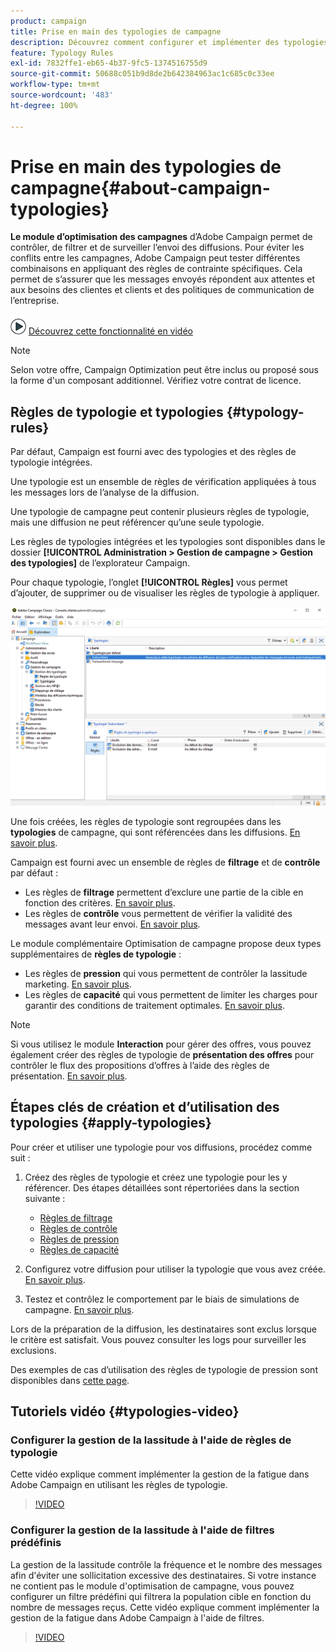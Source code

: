 ```yaml
---
product: campaign
title: Prise en main des typologies de campagne
description: Découvrez comment configurer et implémenter des typologies de campagne.
feature: Typology Rules
exl-id: 7832ffe1-eb65-4b37-9fc5-1374516755d9
source-git-commit: 50688c051b9d8de2b642384963ac1c685c0c33ee
workflow-type: tm+mt
source-wordcount: '483'
ht-degree: 100%

---
```


# Prise en main des typologies de campagne{#about-campaign-typologies}

**Le module d’optimisation des campagnes** d’Adobe Campaign permet de contrôler, de filtrer et de surveiller l’envoi des diffusions. Pour éviter les conflits entre les campagnes, Adobe Campaign peut tester différentes combinaisons en appliquant des règles de contrainte spécifiques. Cela permet de s’assurer que les messages envoyés répondent aux attentes et aux besoins des clientes et clients et des politiques de communication de l’entreprise.

![](assets/do-not-localize/how-to-video.png) [Découvrez cette fonctionnalité en vidéo](#typologies-video)

>[!NOTE]
>
>Selon votre offre, Campaign Optimization peut être inclus ou proposé sous la forme d&#39;un composant additionnel. Vérifiez votre contrat de licence.

## Règles de typologie et typologies {#typology-rules}

Par défaut, Campaign est fourni avec des typologies et des règles de typologie intégrées.

Une typologie est un ensemble de règles de vérification appliquées à tous les messages lors de l’analyse de la diffusion.

Une typologie de campagne peut contenir plusieurs règles de typologie, mais une diffusion ne peut référencer qu’une seule typologie.

Les règles de typologies intégrées et les typologies sont disponibles dans le dossier **[!UICONTROL Administration > Gestion de campagne > Gestion des typologies]** de l’explorateur Campaign.

Pour chaque typologie, l’onglet **[!UICONTROL Règles]** vous permet d’ajouter, de supprimer ou de visualiser les règles de typologie à appliquer.

![](assets/campaign_opt_rules_tab.png)

Une fois créées, les règles de typologie sont regroupées dans les **typologies** de campagne, qui sont référencées dans les diffusions. [En savoir plus](#apply-typologies).


Campaign est fourni avec un ensemble de règles de **filtrage** et de **contrôle** par défaut :

* Les règles de **filtrage** permettent d’exclure une partie de la cible en fonction des critères. [En savoir plus](filtering-rules.md).
* Les règles de **contrôle** vous permettent de vérifier la validité des messages avant leur envoi. [En savoir plus](control-rules.md).

Le module complémentaire Optimisation de campagne propose deux types supplémentaires de **règles de typologie** :

* Les règles de **pression** qui vous permettent de contrôler la lassitude marketing. [En savoir plus](pressure-rules.md).
* Les règles de **capacité** qui vous permettent de limiter les charges pour garantir des conditions de traitement optimales. [En savoir plus](consistency-rules.md#controlling-capacity).


>[!NOTE]
>
>Si vous utilisez le module **Interaction** pour gérer des offres, vous pouvez également créer des règles de typologie de **présentation des offres** pour contrôler le flux des propositions d’offres à l’aide des règles de présentation. [En savoir plus](../../v8/interaction/interaction-offer.md#offer-presentation).


## Étapes clés de création et d’utilisation des typologies {#apply-typologies}

Pour créer et utiliser une typologie pour vos diffusions, procédez comme suit :

1. Créez des règles de typologie et créez une typologie pour les y référencer.
Des étapes détaillées sont répertoriées dans la section suivante :

   * [Règles de filtrage](filtering-rules.md)
   * [Règles de contrôle](control-rules.md)
   * [Règles de pression](pressure-rules.md)
   * [Règles de capacité](consistency-rules.md)

1. Configurez votre diffusion pour utiliser la typologie que vous avez créée. [En savoir plus](apply-rules.md#apply-a-typology-to-a-delivery).
1. Testez et contrôlez le comportement par le biais de simulations de campagne. [En savoir plus](campaign-simulations.md).

Lors de la préparation de la diffusion, les destinataires sont exclus lorsque le critère est satisfait. Vous pouvez consulter les logs pour surveiller les exclusions.

Des exemples de cas d’utilisation des règles de typologie de pression sont disponibles dans [cette page](pressure-rules.md#use-cases-on-pressure-rules).

## Tutoriels vidéo {#typologies-video}

### Configurer la gestion de la lassitude à l&#39;aide de règles de typologie

Cette vidéo explique comment implémenter la gestion de la fatigue dans Adobe Campaign en utilisant les règles de typologie.

>[!VIDEO](https://video.tv.adobe.com/v/333787?quality=12)

### Configurer la gestion de la lassitude à l&#39;aide de filtres prédéfinis

La gestion de la lassitude contrôle la fréquence et le nombre des messages afin d&#39;éviter une sollicitation excessive des destinataires. Si votre instance ne contient pas le module d&#39;optimisation de campagne, vous pouvez configurer un filtre prédéfini qui filtrera la population cible en fonction du nombre de messages reçus.
Cette vidéo explique comment implémenter la gestion de la fatigue dans Adobe Campaign à l&#39;aide de filtres.

>[!VIDEO](https://video.tv.adobe.com/v/333778?quality=12)
